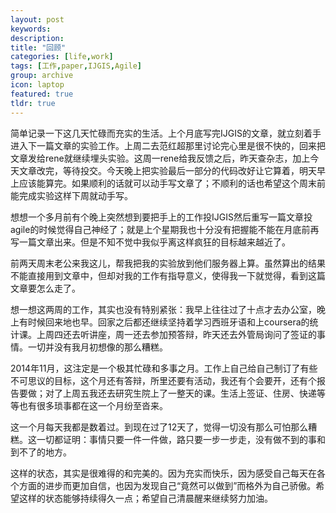 ```yaml
---
layout: post
keywords: 
description: 
title: "回顾"
categories: [life,work]
tags: [工作,paper,IJGIS,Agile]
group: archive
icon: laptop
featured: true
tldr: true
---
```


简单记录一下这几天忙碌而充实的生活。上个月底写完IJGIS的文章，就立刻着手进入下一篇文章的实验工作。上周二去范红超那里讨论完心里是很不快的，回来把文章发给rene就继续埋头实验。这周一rene给我反馈之后，昨天查杂志，加上今天文章改完，等待投交。今天晚上把实验最后一部分的代码改好让它算着，明天早上应该能算完。如果顺利的话就可以动手写文章了；不顺利的话也希望这个周末前能完成实验这样下周就动手写。

想想一个多月前有个晚上突然想到要把手上的工作投IJGIS然后重写一篇文章投agile的时候觉得自己神经了；就是上个星期我也十分没有把握能不能在月底前再写一篇文章出来。但是不知不觉中我似乎离这样疯狂的目标越来越近了。

前两天周末老公来我这儿，帮我把我的实验放到他们服务器上算。虽然算出的结果不能直接用到文章中，但却对我的工作有指导意义，使得我一下就觉得，看到这篇文章要怎么走了。

想一想这两周的工作，其实也没有特别紧张：我早上往往过了十点才去办公室，晚上有时候回来地也早。回家之后都还继续坚持着学习西班牙语和上coursera的统计课。上周四还去听讲座，周一还去参加预答辩，昨天还去外管局询问了签证的事情。一切并没有我月初想像的那么糟糕。

2014年11月，这注定是一个极其忙碌和多事之月。工作上自己给自己制订了有些不可思议的目标，这个月还有答辩，所里还要有活动，我还有个会要开，还有个报告要做；对了上周五我还去研究生院上了一整天的课。生活上签证、住房、快递等等也有很多琐事都在这一个月纷至沓来。

这一个月每天我都是数着过。到现在过了12天了，觉得一切没有那么可怕那么糟糕。这一切都证明：事情只要一件一件做，路只要一步一步走，没有做不到的事和到不了的地方。

这样的状态，其实是很难得的和完美的。因为充实而快乐，因为感受自己每天在各个方面的进步而更加自信，也因为发现自己“竟然可以做到”而格外为自己骄傲。希望这样的状态能够持续得久一点；希望自己清晨醒来继续努力加油。